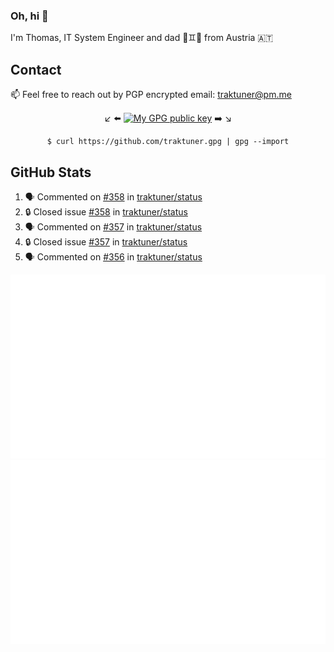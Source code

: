 ### Oh, hi 👋

I'm Thomas, IT System Engineer and dad 👶♊️👶 from Austria 🇦🇹

<!--
**traktuner/traktuner** is a ✨ _special_ ✨ repository because its `README.md` (this file) appears on your GitHub profile.

Here are some ideas to get you started:

- 🔭 I’m currently working on ...
- 🌱 I’m currently learning ...
- 👯 I’m looking to collaborate on ...
- 🤔 I’m looking for help with ...
- 💬 Ask me about ...
- 📫 How to reach me: ...
- 😄 Pronouns: ...
- ⚡ Fun fact: ...
-->

## Contact
📫 Feel free to reach out by PGP encrypted email:
traktuner@pm.me

<div align="center" markdown="1">

↙️ ⬅️ [![My GPG public key](https://img.shields.io/badge/PGP%20public%20key-6D4AFF?style=for-the-badge)](https://github.com/traktuner.gpg) ➡️ ↘️

```shell
$ curl https://github.com/traktuner.gpg | gpg --import
```

</div>

## GitHub Stats
<!--START_SECTION:activity-->
1. 🗣 Commented on [#358](https://github.com/traktuner/status/issues/358#issuecomment-2125887207) in [traktuner/status](https://github.com/traktuner/status)
2. 🔒 Closed issue [#358](https://github.com/traktuner/status/issues/358) in [traktuner/status](https://github.com/traktuner/status)
3. 🗣 Commented on [#357](https://github.com/traktuner/status/issues/357#issuecomment-2125887178) in [traktuner/status](https://github.com/traktuner/status)
4. 🔒 Closed issue [#357](https://github.com/traktuner/status/issues/357) in [traktuner/status](https://github.com/traktuner/status)
5. 🗣 Commented on [#356](https://github.com/traktuner/status/issues/356#issuecomment-2125887120) in [traktuner/status](https://github.com/traktuner/status)
<!--END_SECTION:activity-->

![](https://github.com/traktuner/traktuner/blob/master/generated/overview.svg)
![](https://github.com/traktuner/traktuner/blob/master/generated/languages.svg)
